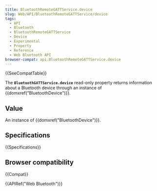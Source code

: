 ```yaml
---
title: BluetoothRemoteGATTService.device
slug: Web/API/BluetoothRemoteGATTService/device
tags:
  - API
  - Bluetooth
  - BluetoothRemoteGATTService
  - Device
  - Experimental
  - Property
  - Reference
  - Web Bluetooth API
browser-compat: api.BluetoothRemoteGATTService.device
---
```

{{SeeCompatTable}}

The **`BluetoothGATTService.device`** read-only property
returns information about a Bluetooth device through an instance of
{{domxref("BluetoothDevice")}}.

## Value

An instance of {{domxref("BluetoothDevice")}}.

## Specifications

{{Specifications}}

## Browser compatibility

{{Compat}}

{{APIRef("Web Bluetooth")}}
